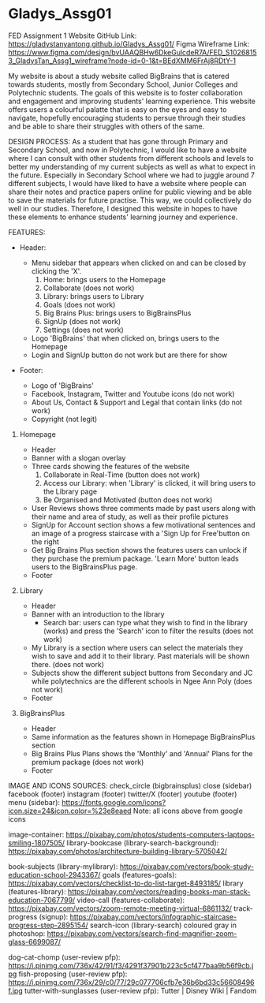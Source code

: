 # Gladys_Assg01
FED Assignment 1 Website
GitHub Link: https://gladystanyantong.github.io/Gladys_Assg01/
Figma Wireframe Link: https://www.figma.com/design/bvUAAQBHw6DkeGulcdeR7A/FED_S10268153_GladysTan_Assg1_wireframe?node-id=0-1&t=BEdXMM6FrAj8RDtY-1

My website is about a study website called BigBrains that is catered towards students, mostly from Secondary School, Junior Colleges and Polytechnic students. The goals of this website is to foster collaboration and engagement and improving students' learning experience. This website offers users a colourful palatte that is easy on the eyes and easy to navigate, hopefully encouraging students to persue through their studies and be able to share their struggles with others of the same. 

DESIGN PROCESS:
As a student that has gone through Primary and Secondary School, and now in Polytechnic, I would like to have a website where I can consult with other students from different schools and levels to better my understanding of my current subjects as well as what to expect in the future. Especially in Secondary School where we had to juggle around 7 different subjects, I would have liked to have a website where people can share their notes and practice papers online for public viewing and be able to save the materials for future practise. This way, we could collectively do well in our studies. Therefore, I designed this website in hopes to have these elements to enhance students' learning journey and experience.

FEATURES:

- Header:
    - Menu sidebar that appears when clicked on and can be closed by clicking the 'X'.
        1. Home: brings users to the Homepage
        2. Collaborate (does not work)
        3. Library: brings users to Library 
        4. Goals (does not work)
        5. Big Brains Plus: brings users to BigBrainsPlus 
        6. SignUp (does not work)
        7. Settings (does not work)
    - Logo 'BigBrains' that when clicked on, brings users to the Homepage
    - Login and SignUp button do not work but are there for show

- Footer:
    - Logo of 'BigBrains'
    - Facebook, Instagram, Twitter and Youtube icons (do not work)
    - About Us, Contact & Support and Legal that contain links (do not work)
    - Copyright (not legit)

1. Homepage
    - Header
    - Banner with a slogan overlay
    - Three cards showing the features of the website
        1. Collaborate in Real-Time (button does not work)
        2. Access our Library: when 'Library' is clicked, it will bring users to the Library page
        3. Be Organised and Motivated (button does not work)
    - User Reviews shows three comments made by past users along with their name and area of study, as well as their profile pictures
    - SignUp for Account section shows a few motivational sentences and an image of a progress staircase with a 'Sign Up for Free'button on the right 
    - Get Big Brains Plus section shows the features users can unlock if they purchase the premium package. 'Learn More' button leads users to the BigBrainsPlus page.
    - Footer

2. Library
    - Header
    - Banner with an introduction to the library
        - Search bar: users can type what they wish to find in the library (works) and press the 'Search' icon to filter the results (does not work)
    - My Library is a section where users can select the materials they wish to save and add it to their library. Past materials will be shown there. (does not work)
    - Subjects show the different subject buttons from Secondary and JC while polytechnics are the different schools in Ngee Ann Poly (does not work)
    - Footer

3. BigBrainsPlus
    - Header
    - Same information as the features shown in Homepage BigBrainsPlus section
    - Big Brains Plus Plans shows the 'Monthly' and 'Annual' Plans for the premium package (does not work)
    - Footer












IMAGE AND ICONS SOURCES:
check_circle (bigbrainsplus)
close (sidebar)
facebook (footer)
instagram (footer)
twitter/X (footer)
youtube (footer)
menu (sidebar): https://fonts.google.com/icons?icon.size=24&icon.color=%23e8eaed
Note: all icons above from google icons

image-container: https://pixabay.com/photos/students-computers-laptops-smiling-1807505/
library-bookcase (library-search-background): https://pixabay.com/photos/architecture-building-library-5705042/

book-subjects (library-mylibrary): https://pixabay.com/vectors/book-study-education-school-2943367/
goals (features-goals): https://pixabay.com/vectors/checklist-to-do-list-target-8493185/
library (features-library): https://pixabay.com/vectors/reading-books-man-stack-education-7067799/
video-call (features-collaborate): https://pixabay.com/vectors/zoom-remote-meeting-virtual-6861132/
track-progress (signup): https://pixabay.com/vectors/infographic-staircase-progress-step-2895154/
search-icon (library-search) coloured gray in photoshop: https://pixabay.com/vectors/search-find-magnifier-zoom-glass-6699087/

dog-cat-chomp (user-review pfp): https://i.pinimg.com/736x/42/91/f3/4291f37901b223c5cf477baa9b56f9cb.jpg
fish-proposing (user-review pfp): https://i.pinimg.com/736x/29/c0/77/29c077706cfb7e36b6bd33c56608496f.jpg
tutter-with-sunglasses (user-review pfp): Tutter | Disney Wiki | Fandom
